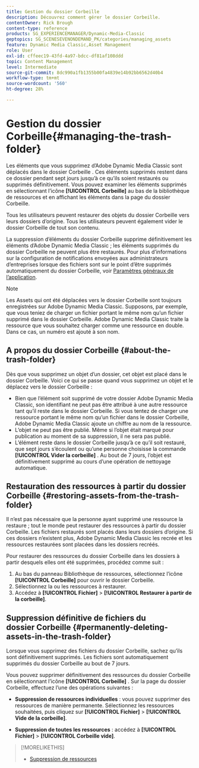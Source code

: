 ```yaml
---
title: Gestion du dossier Corbeille
description: Découvrez comment gérer le dossier Corbeille.
contentOwner: Rick Brough
content-type: reference
products: SG_EXPERIENCEMANAGER/Dynamic-Media-Classic
geptopics: SG_SCENESEVENONDEMAND_PK/categories/managing_assets
feature: Dynamic Media Classic,Asset Management
role: User
exl-id: cffeec19-43fd-4a97-bdcc-df81af108ddd
topic: Content Management
level: Intermediate
source-git-commit: 8dc990a1fb1355b00fa4839e14b92bb6562d40b4
workflow-type: tm+mt
source-wordcount: '560'
ht-degree: 28%

---
```


# Gestion du dossier Corbeille{#managing-the-trash-folder}

Les éléments que vous supprimez d’Adobe Dynamic Media Classic sont déplacés dans le dossier Corbeille . Ces éléments supprimés restent dans ce dossier pendant sept jours jusqu’à ce qu’ils soient restaurés ou supprimés définitivement. Vous pouvez examiner les éléments supprimés en sélectionnant l’icône **[!UICONTROL Corbeille]** au bas de la bibliothèque de ressources et en affichant les éléments dans la page du dossier Corbeille.

Tous les utilisateurs peuvent restaurer des objets du dossier Corbeille vers leurs dossiers d’origine. Tous les utilisateurs peuvent également vider le dossier Corbeille de tout son contenu.

La suppression d’éléments du dossier Corbeille supprime définitivement les éléments d’Adobe Dynamic Media Classic ; les éléments supprimés du dossier Corbeille ne peuvent plus être restaurés. Pour plus d’informations sur la configuration de notifications envoyées aux administrateurs d’entreprises lorsque des fichiers sont sur le point d’être supprimés automatiquement du dossier Corbeille, voir [Paramètres généraux de l’application](application-setup.md#general_settings).

>[!NOTE]
>
>Les Assets qui ont été déplacées vers le dossier Corbeille sont toujours enregistrées sur Adobe Dynamic Media Classic. Supposons, par exemple, que vous teniez de charger un fichier portant le même nom qu’un fichier supprimé dans le dossier Corbeille. Adobe Dynamic Media Classic traite la ressource que vous souhaitez charger comme une ressource en double. Dans ce cas, un numéro est ajouté à son nom.

## A propos du dossier Corbeille {#about-the-trash-folder}

Dès que vous supprimez un objet d’un dossier, cet objet est placé dans le dossier Corbeille. Voici ce qui se passe quand vous supprimez un objet et le déplacez vers le dossier Corbeille :

* Bien que l’élément soit supprimé de votre dossier Adobe Dynamic Media Classic, son identifiant ne peut pas être attribué à une autre ressource tant qu’il reste dans le dossier Corbeille. Si vous tentez de charger une ressource portant le même nom qu’un fichier dans le dossier Corbeille, Adobe Dynamic Media Classic ajoute un chiffre au nom de la ressource.
* L’objet ne peut pas être publié. Même si l’objet était marqué pour publication au moment de sa suppression, il ne sera pas publié.
* L’élément reste dans le dossier Corbeille jusqu’à ce qu’il soit restauré, que sept jours s’écoulent ou qu’une personne choisisse la commande **[!UICONTROL Vider la corbeille]** . Au bout de 7 jours, l’objet est définitivement supprimé au cours d’une opération de nettoyage automatique.

## Restauration des ressources à partir du dossier Corbeille {#restoring-assets-from-the-trash-folder}

Il n’est pas nécessaire que la personne ayant supprimé une ressource la restaure ; tout le monde peut restaurer des ressources à partir du dossier Corbeille. Les fichiers restaurés sont placés dans leurs dossiers d’origine. Si ces dossiers n’existent plus, Adobe Dynamic Media Classic les recrée et les ressources restaurées sont placées dans les dossiers recréés.

Pour restaurer des ressources du dossier Corbeille dans les dossiers à partir desquels elles ont été supprimées, procédez comme suit :

1. Au bas du panneau Bibliothèque de ressources, sélectionnez l’icône **[!UICONTROL Corbeille]** pour ouvrir le dossier Corbeille.
1. Sélectionnez la ou les ressources à restaurer.
1. Accédez à **[!UICONTROL Fichier]** > **[!UICONTROL Restaurer à partir de la corbeille]**.

## Suppression définitive de fichiers du dossier Corbeille {#permanently-deleting-assets-in-the-trash-folder}

Lorsque vous supprimez des fichiers du dossier Corbeille, sachez qu’ils sont définitivement supprimés. Les fichiers sont automatiquement supprimés du dossier Corbeille au bout de 7 jours.

Vous pouvez supprimer définitivement des ressources du dossier Corbeille en sélectionnant l’icône **[!UICONTROL Corbeille]** . Sur la page du dossier Corbeille, effectuez l’une des opérations suivantes :

* **Suppression de ressources individuelles** : vous pouvez supprimer des ressources de manière permanente. Sélectionnez les ressources souhaitées, puis cliquez sur **[!UICONTROL Fichier]** > **[!UICONTROL Vide de la corbeille]**.

* **Suppression de toutes les ressources** : accédez à **[!UICONTROL Fichier]** > **[!UICONTROL Corbeille vide]**.

>[!MORELIKETHIS]
>
>* [Suppression de ressources](moving-renaming-deleting-assets.md#delete_assets)
